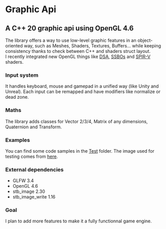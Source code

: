 # Graphic Api
## A C++ 20 graphic api using OpenGL 4.6
The library offers a way to use low-level graphic features in an object-oriented way, such as Meshes, Shaders, Textures, Buffers... while keeping consistency thanks to check between C++ and shaders struct layout.\
I recently integrated new OpenGL things like [DSA](https://www.khronos.org/opengl/wiki/Direct_State_Access), [SSBOs](https://www.khronos.org/opengl/wiki/Shader_Storage_Buffer_Object) and [SPIR-V](https://www.khronos.org/opengl/wiki/SPIR-V) shaders.

### Input system
It handles keyboard, mouse and gamepad in a unified way (like Unity and Unreal). Each input can be remapped and have modifiers like normalize or dead zone.

### Maths
The library adds classes for Vector 2/3/4, Matrix of any dimensions, Quaternion and Transform.

### Examples
You can find some code samples in the [Test](https://github.com/Renberget/Engine/tree/master/Test) folder. The image used for testing comes from [here](https://aamatniekss.itch.io/fantasy-knight-free-pixelart-animated-character).

### External dependencies
- GLFW 3.4
- OpenGL 4.6
- stb_image 2.30
- stb_image_write 1.16

### Goal
I plan to add more features to make it a fully functionnal game engine.
